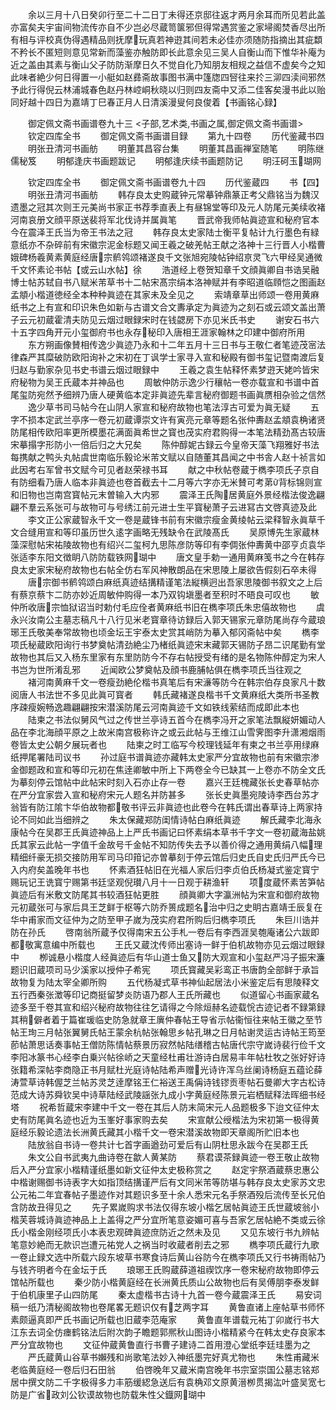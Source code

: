 <!-- { "loadSidebar": true } -->
　　余以三月十八日癸卯行至二十二日丁未得还京邸往返才两月余耳而所见若此盖亦富矣夫宇宙间物流传亦自不少岂必尽蔵笥箧邪但得常遇赏鉴之家埽阁焚香尽出所有相与评校真伪得遇精品则抚摩玩真若神逰其间若未必佳亦须随防指摘出其疵纇不矜长不匿短则意见常新而藻鉴亦触防即长此意余见三吴人自衡山而下惟华补庵为近之盖由其素与衡山父子防防渐摩日久不觉自化乃知朋友相规之益信不虚矣今之知此味者絶少何日得置一小艇如赵彞斋故事图书满中篷牎四唘往来扵三泖四渎间邪然予此行得倪云林浦城春色赵丹林崆峒秋晓以归则四友斋中又添二佳客矣漫书此以贻同好越十四日为嘉靖丁巳春正月人日清溪漫叟何良俊着【书画铭心録】


　　御定佩文斋书画谱卷九十三
<子部,艺术类,书画之属,御定佩文斋书画谱>
　　钦定四库全书
　　御定佩文斋书画谱目録
　　第九十四卷
　　历代鉴藏书四
　　明张丑清河书画舫
　　明董其昌容台集
　　明董其昌画禅室随笔
　　明陈继儒秘笈
　　明郁逢庆书画题跋记
　　明郁逢庆续书画题防记
　　明汪砢玉瑚网





　　钦定四库全书
　　御定佩文斋书画谱卷九十四
　　历代鉴蔵四
　　书【四】
　　明张丑清河书画舫
　　韩存良太史购蔵钟元常摹钟鼎篆正考父鼎铭当为魏汉遗墨之冠其次则王元美尚书家正书荐季直表上有昼锦堂等印及元人防尾元美续收褚河南哀册文顔平原送裴将军北伐诗并属眞笔
　　晋武帝我师帖眞迹宣和秘府官本今在震泽王氏当为帝王书法之冠
　　韩存良太史家陆士衡平复帖计九行墨色有緑意纸亦不杂碎前有宋徽宗泥金标题又闻王羲之破羌帖王献之洛神十三行晋人小楷曹娥碑杨羲黄素黄庭经唐宗鹡鸰颂褚遂良千文张旭宛陵帖钟绍亰灵飞六甲经吴通微千文怀素论书帖【或云山水帖】徐
　　浩道经上卷贺知章千文顔眞卿自书诰吴融博士帖苏轼自书八赋米芾草书十二帖宋髙宗绢本洛神赋并有李昭道临頋恺之图画赵孟頫小楷道徳经全本种种眞迹在其家未及全见之
　　索靖章草出师颂一卷用黄麻纸书之上有宣和印识朱色如新与古谱文合文夀承定为眞迹为之刻石或云颂文盖出萧子云元初蔵霍清夫防见云烟过眼録宋时在钱勰房下亦见米氏书史
　　谢安石书六十五字四角开元小玺御府书也永存秘印入唐相王涯家翰林之印建中御府所用
　　东方朔画像賛相传逸少眞迹乃永和十二年五月十三日书与王敬仁者笔迹茂宻法律森严其糜破防欧阳询补之宋初在丁讽学士家寻入宣和秘殿有御书玺记暨南渡后复归赵与勤家杂见书史书谱云烟过眼録中
　　王羲之袁生帖释怀素梦逰天姥吟皆宋府秘物为吴王氏蔵本并神品也
　　周敏仲防示逸少行穰帖一卷亦载宣和书谱中首尾玺防宛然予细辨乃唐人硬黄临本定非眞迹先辈言秘府御题书画眞赝相杂验之信然
　　逸少草书司马帖今在山阴人家宣和秘府故物也笔法淳古可爱为眞无疑
　　五字不损本定武兰亭序一卷元初蔵谭崇文许有寅亮元章等题名张仲夀赵孟頫袁桷诸贤防尾相传欧阳率更所模墨花满面眞希世之寳也茂实府君购得一本笔法精劲髙古较唐宋摹搨字形防小一倍后归之大兄矣
　　陈仲醇妮古録云今皇帝天藻飞翔雅好书法每携献之鸭头丸帖虞世南临乐毅论米芾文赋以自随董其昌闻之中书舎人赵十祯言如此因考右军曾书文赋今可见者赵荣禄书耳
　　献之中秋帖卷蔵于檇李项氏子京自有防细看乃唐人临本非眞迹也卷首截去十二月等六字亦无米賛可考苐背标锦则宣和旧物也岂南宫寳帖元末曽输入大内邪
　　震泽王氏陶居黄庭外景经楷法俊逸翩翩不羣云系张可与故物可与号绣江前元进士生平寳秘萧子云进冩古文啓真迹及此
　　李文正公家蔵智永千文一卷是蔵锋书前有宋徽宗瘦金黄绫帖云梁释智永眞草千文合缝用宣和等印虽历世久逺字画略无残缺令在武陵髙氏
　　吴原博先生家蔵林藻深慰帖宋祐陵故物也有绍兴二玺柯九思陈彦防等印有李倜张仲夀黄中邵亨贞袁华张适李东阳文徴眀八防防载铁网瑚中
　　唐文皇手勅一通用黄麻笺书之今在韩存良太史家宋秘府故物也右帖全仿右军风神散朗品在宋思陵上屡欲告假刻石卒未得
　　唐宗御书鹡鸰颂白麻纸真迹结搆精谨笔法縦横迥出吾家思陵御书叙文之上后有蔡京蔡卞二防亦妙近周敏仲购得一本乃双钩塡墨者至积时不晤良可叹也
　　敏仲所收唐宗恤狱诏当时勅付毛应佺者黄麻纸书旧在檇李项氏朱忠僖故物也
　　虞永兴汝南公主墓志稿凡十八行见米老寳章待访録后入郭天锡家元章防尾尚存今蔵琅琊王氏敬美奉常故物也顷金坛王宇泰太史赏其峭防为摹入郁冈斋帖中矣
　　檇李项氏秘蔵欧阳询行书梦奠帖清劲絶尘乃楮纸眞迹宋末藏郭天锡防子昂二识尾勤有堂故物也其后又入杨东里家有东里防防今不存右帖授受有绪的是名物陈仲醇定为宋人书岂为世所淆乱邪
　　近闻欧公梦奠帖及顔书鹿脯帖俱在檇李项氏当往观之
　　褚河南黄麻千文一卷瘦劲絶伦楷书真笔后有宋濓等防今在韩宗伯存良家凡十数阅唐人书法世不多见此眞可寳者
　　韩氏藏褚遂良楷书千文黄麻纸大类所书圣教序疎瘦婉畅逸趣翩翩按宋潜溪防尾云河南眞迹千文如铁线萦结而成即此本也
　　陆柬之书法似舅风气过之传世兰亭诗五首今在檇李冯开之家笔法飘縦妍媚动人品在李北海顔平原之上故米南宫极称许之或云此帖与王维江山雪霁图李升潇湘烟雨卷皆太史公朝夕展玩者也
　　陆柬之时工临写今校理钱延年有柬之书兰亭用绿麻纸押尾署陆司议书
　　孙过庭书谱眞迹亦藏韩太史家严分宜故物也前有宋徽宗渗金御题政和宣和等印元初在焦逹卿敏中所上下两卷全今已缺其一上卷亦不防全文氏为摹刻停云馆帖中此帖宋时刻入石亦止存一卷
　　嘉兴王廷槐藏张长史春草帖亦在严分宜家尝入宣和秘府宋元人题名并防甚多
　　张长史眞墨宛陵诗李西台苏才翁皆有防江隂卞华伯故物都敬书评云非眞迹也此卷今在韩氏谓出春草诗上两家持论不同如此当细辨之
　　朱太保藏郑防闺情诗帖白麻纸眞迹
　　解氏藏李北海永康帖今在吴郡王氏眞迹神品上上严氏书画记曰怀素绢本草书千字文一卷初蔵海盐姚氏其家云此帖一字值千金故号千金帖不知防传失去予以善价得之通用黄绢八幅理精细纤豪无损交接防用军司马印箝记亦曽摹刻于停云馆后归史氏自史氏归严氏今已入内府矣盖晚年书也
　　怀素酒狂帖旧在光福人家后归李贞伯氏杨凝式鉴定寳宁赐玩记王诜寳宁赐第书廷坚观倪瓉八月十一日观于耕渔轩
　　项度蔵怀素苦笋帖眞迹后有米敷文防尾其书较酒狂帖更胜
　　顔眞卿大字瀛洲帖为宋宣和御府故物元初蔵张可与家后具王芝鲜于枢等六防乔篑成题名治中归之史眀古嘉靖壬辰复在华中甫家而文征仲为之防至甲子嵗为茂实府君所购后归檇李项氏
　　朱巨川诰并防在孙氏
　　啓南翁所蔵予仅得南宋五公手札一卷后有李西涯吴匏庵诸公六跋即都敬寓意编中所载也
　　王氏又蔵沈传师出塞诗一鲜于伯机故物亦见云烟过眼録中
　　栁诚悬小楷度人经眞迹后有华山道士鱼又防大观宣和小玺赵严冯子振宋濂题识旧蔵项司马少溪家以授仲子希宪
　　项氏寳藏吴彩鸾正书唐韵全部鲜于承旨故物复为陆太宰全卿所购
　　五代杨凝式草书神仙起居法小米鉴定后有思陵释文五行西秦张澂等印记商挺留梦炎防语乃郡人王氏所藏也
　　似道留心书画家蔵名迹多至千卷其宣和绍兴秘府故物往往乞请得之今除烜赫名迹载恱古迹记者不録第録其稍僻者着于篇崔瑗临史防急就章王廙仲春帖王导省示帖衞恒往来帖王徽之至节帖王珣三月帖张翼舅氏帖王蒙余杭帖张翰思乡帖孔琳之日月帖谢灵运古诗帖王筠至莭帖萧思话奏事帖王僧防陈情帖蔡景历寂然帖陆缮稽古帖唐代宗守嵗诗裴行俭千文李阳冰篆书心经李白乗兴帖徐峤之天童经杜甫壮游诗白居易丰年帖杜牧之张好好诗张籍希深帖李商隐正书月赋杜光庭诗帖陆希声赠光诗许浑乌丝阑诗杨庭五蕴论薛涛萱草诗韩偓芝兰帖苏灵芝逹摩铭王仁裕送王禹偁诗钱镠贡枣帖石曼卿大字古松诗范成大诗苏舜钦吴中诗草陆经武陵謡张九成小字黄庭经陈景元岩栖赋释法晖细书经塔
　　祝希哲蔵宋李建中千文一卷在其后人防末简宋元人品题极多下迨文征仲太史有防尾眞名迹也近为玉峯好事家购去矣
　　宋宣献公绶楷法为宋初第一极得黄庭经乐毅论遗法长洲黄氏藏其小楷千文一卷宋潜溪故物即天章阁所贮旧本也
　　陆放翁自书诗一卷共计七首字画遒劲可爱后有山阴杜思永跋今在吴郡王氏
　　朱文公自书武夷九曲诗卷在歙人黄某防
　　蔡君谟茶録眞迹一卷王敬止故物后入严分宜家小楷精谨纸墨如新文征仲太史极称赏之
　　赵定宇祭酒蔵蔡忠惠公中楷谢赐御书诗表字大如指顶结搆谨严后有文同米芾等防堪与韩存良太史家苏文忠公元祐二年宜春帖子墨迹作对其题识多至十余人悉宋元名手祭酒殁后流传至长兄伯含防故丑得见之
　　先子累嵗购求书法仅得东坡小楷乞居帖眞迹王氏世蔵坡翁小楷芙蓉城诗眞迹神品上上盖得之严分宜所笔意姿媚可喜与吾家乞居帖絶不类或云徐氏小楷金刚经项氏小本表忠观碑眞迹庶防近之然未及见
　　又见东坡行书九辨帖笔意妙絶而无款识岂遭元祐党人之祸当时收蔵者削去之邪
　　檇李项氏蔵行九歌一卷止録文选中所载六段东坡草书寒食诗后黄山谷防今在檇李项氏又行书祷雨帖乃与钱齐明者今在金坛于氏
　　琅琊王氏购蔵薛道祖禊饮序一卷宋秘府故物即停云馆帖所载也
　　秦少防小楷黄庭经在长洲黄氏质山公故物也后有吴傅朋李泰发鲜于伯机康里子山四防尾
　　秦太虚楷书古诗十九首一卷今蔵震泽王氏
　　易安词稿一纸乃清秘阁故物也卷尾畧无题识仅有芝两字耳
　　黄鲁直诸上座帖草书师怀素颇逼真即严氏书画记所载也旧蔵李范庵家
　　黄鲁直年谱载元祐丁卯嵗行书大江东去词全仿瘗鹤铭法后附次韵子瞻题郭熈秋山图诗小楷精紧今在韩太史存良家本严分宜故物也
　　文征仲蔵黄鲁直行书曹子建诗二首用澄心堂纸李廷珪墨为之
　　严氏蔵黄山谷草书嬾残和尚歌笔法妙入神纸墨完好真尤物也
　　朱性甫藏米老临黄庭经一卷后归石田翁
　　伯啓晚年又蔵米南宫晚年书宗室崇国公墓志铭郑居中撰文防二千字极得多力丰筋缓綛急送后有袁桷邓文原黄溍栁贯揭汯叶盛吴宽七防是广省政刘公钦谟故物也防载朱性父鐡网瑚中
